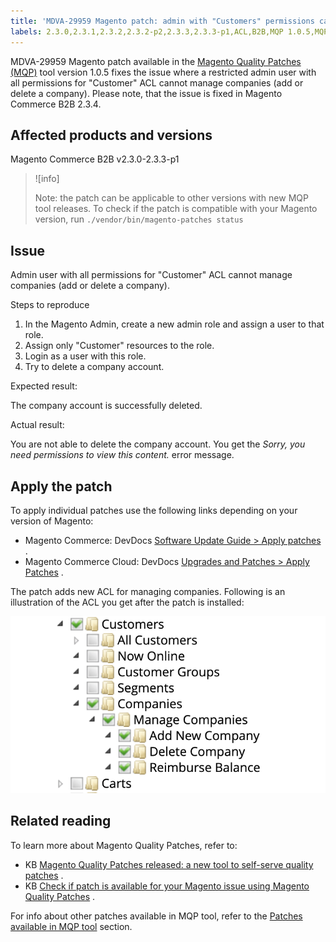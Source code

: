 ```yaml
---
title: 'MDVA-29959 Magento patch: admin with "Customers" permissions cannot manage company account'
labels: 2.3.0,2.3.1,2.3.2,2.3.2-p2,2.3.3,2.3.3-p1,ACL,B2B,MQP 1.0.5,MQP patches,Magento Commerce,Magento Quality Patches,support tools
---
```


MDVA-29959 Magento patch available in the [Magento Quality Patches (MQP)](https://support.magento.com/hc/en-us/articles/360047139492) tool version 1.0.5 fixes the issue where a restricted admin user with all permissions for "Customer" ACL cannot manage companies (add or delete a company). Please note, that the issue is fixed in Magento Commerce B2B 2.3.4.

## Affected products and versions

Magento Commerce B2B v2.3.0-2.3.3-p1

>![info]
>
>Note: the patch can be applicable to other versions with new MQP tool releases. To check if the patch is compatible with your Magento version, run `./vendor/bin/magento-patches
    status` 

## Issue

Admin user with all permissions for "Customer" ACL cannot manage companies (add or delete a company).

 <span class="wysiwyg-underline">Steps to reproduce</span> 

1. In the Magento Admin, create a new admin role and assign a user to that role.
1. Assign only "Customer" resources to the role.
1. Login as a user with this role.
1. Try to delete a company account.

 <span class="wysiwyg-underline">Expected result:</span> 

The company account is successfully deleted.

 <span class="wysiwyg-underline">Actual result:</span> 

You are not able to delete the company account. You get the *Sorry, you need permissions to view this content.* error message.

## Apply the patch

To apply individual patches use the following links depending on your version of Magento:

* Magento Commerce: DevDocs [Software Update Guide > Apply patches](https://devdocs.magento.com/guides/v2.4/comp-mgr/patching/mqp.html) .
* Magento Commerce Cloud: DevDocs [Upgrades and Patches > Apply Patches](https://devdocs.magento.com/cloud/project/project-patch.html) .

The patch adds new ACL for managing companies. Following is an illustration of the ACL you get after the patch is installed:

![new-acl.png](assets/new-acl.png)

## Related reading

To learn more about Magento Quality Patches, refer to:

* KB [Magento Quality Patches released: a new tool to self-serve quality patches](https://support.magento.com/hc/en-us/articles/360047139492) .
* KB [Check if patch is available for your Magento issue using Magento Quality Patches](https://support.magento.com/hc/en-us/articles/360047125252) .

For info about other patches available in MQP tool, refer to the [Patches available in MQP tool](https://support.magento.com/hc/en-us/sections/360010506631-Patches-available-in-MQP-tool-) section.
